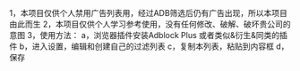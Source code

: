 1，本项目仅供个人禁用广告列表用，经过ADB筛选后仍有广告出现，所以本项目由此而生
2，本项目仅供个人学习参考使用，没有任何修改、破解、破坏贵公司的意图
3，使用方法：
	a，浏览器插件安装Adblock Plus 或者类似&衍生&同类的插件
	b，进入设置，编辑和创建自己的过滤列表
	c，复制本列表，粘贴到内容框
	d，保存
	